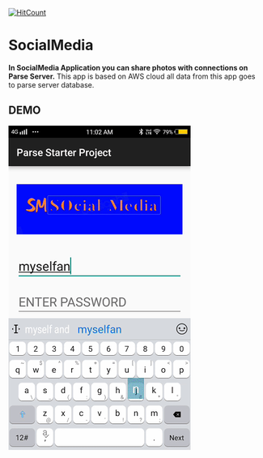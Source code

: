 [![HitCount](http://hits.dwyl.io/myselfanuj/Augmented-Reality-Projects.svg)](http://hits.dwyl.io/myselfanuj/Augmented-Reality-Projects)


# SocialMedia


**In SocialMedia Application you can share photos with connections on Parse Server.** This app is based on AWS cloud all data from this app goes to parse server database.

## DEMO


![](gif/Demo.gif)
